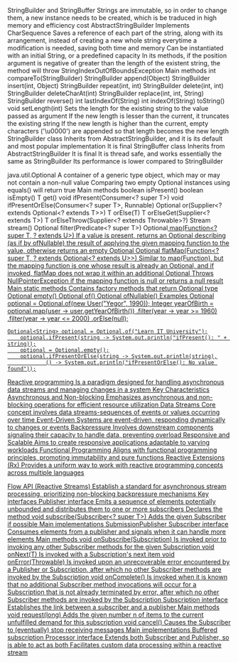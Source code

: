 StringBuilder and StringBuffer
  Strings are immutable, so in order to change them, a new instance needs to be created,
    which is be traduced in high memory and efficiency cost
  AbstractStringBuilder
    Implements CharSequence
    Saves a reference of each part of the string, along with its arrangement, 
      instead of creating a new whole string everytime a modification is needed, 
      saving both time and memory 
    Can be instantiated with an initial String, or a predefined capacity
    In its methods, if the position argument is negative of greater than the length
      of the existent string, the method will throw StringIndexOutOfBoundsException
    Main methods
      int compareTo(StringBuilder)
      StringBuilder append(Object)
      StringBuilder insert(int, Object)
      StringBuilder repeat(int, int)
      StringBuilder delete(int, int)
      StringBuilder deleteCharAt(int)
      StringBuilder replace(int, int, String)
      StringBuilder reverse()
      int lastIndexOf(String)
      int indexOf(String)
      toString()
      void setLength(int)
        Sets the length for the existing string to the value passed as argument
        If the new length is lesser than the current, it truncates the existing string
        If the new length is higher than the current, empty characters ('\u0000') are appended so that length becomes the new length
  StringBuilder class
    Inherits from AbstractStringBuilder, and it is its default and most popular implementation
    It is final
  StringBuffer class
    Inherits from AbstractStringBuilder
    It is final
    It is thread safe, and works essentially the same as StringBuilder
    Its performance is lower compared to StringBuilder

java.util.Optional<T>
  A container of a generic type object, which may or may not contain a non-null value
  Comparing two empty Optional instances using equals() will return true
  Main methods
    boolean isPresent()
    boolean isEmpty()
    T get()
    void ifPresent(Consumer<? super T>)
    void ifPresentOrElse(Consumer<? super T>, Runnable)
    Optional<T> or(Supplier<? extends Optional<? extends T>>)
    T orElse(T)
    T orElseGet(Supplier<? extends T>)
    T orElseThrow(Supplier<? extends Throwable>?)
    Stream<T> stream()
    Optional<T> filter(Predicate<? super T>)
    Optional<U> map(Function<? super T, ? extends U>)
      If a value is present, returns an Optional describing (as if by ofNullable) the result 
        of applying the given mapping function to the value, otherwise returns an empty Optional
    Optional<U> flatMap(Function<? super T, ? extends Optional<? extends U>>)
      Similar to map(Function), but the mapping function is one whose result is already an Optional, 
        and if invoked, flatMap does not wrap it within an additional Optional
      Throws NullPointerException if the mapping function is null or returns a null result
  Main static methods
    Contains factory methods that return Optional type
      Optional<T> empty()
      Optional<T> of()
      Optional<T> ofNullable()
  Examples
    Optional<User> optional = Optional.of(new User("Yegor", 1990));
		Integer yearOfBirth = optional.map(user -> user.getYearOfBirth())
				.filter(year -> year >= 1960)
				.filter(year -> year <= 2000)
				.orElse(null);

    Optional<String> optional = Optional.of("Learn IT University");
		optional.ifPresent(string -> System.out.println("ifPresent(): " + string));
		optional = Optional.empty();
		optional.ifPresentOrElse(string -> System.out.println(string),
				() -> System.out.println("ifPresentOrElse(): No value found"));

Reactive programming
  Is a paradigm designed for handling asynchronous data streams and managing changes in a system
  Key Characteristics
    Asynchronous and Non-blocking
      Emphasizes asynchronous and non-blocking operations for efficient resource utilization
    Data Streams
      Core concept involves data streams-sequences of events or values occurring over time
    Event-Driven
      Systems are event-driven, responding dynamically to changes or events
    Backpressure
      Involves downstream components signaling their capacity to handle data, preventing overload
    Responsive and Scalable
      Aims to create responsive applications adaptable to varying workloads
    Functional Programming
      Aligns with functional programming principles, promoting immutability and pure functions
    Reactive Extensions (Rx)
      Provides a uniform way to work with reactive programming concepts across multiple languages

Flow API (Reactive Streams)
  Establish a standard for asynchronous stream processing, prioritizing non-blocking backpressure mechanisms
  Key interfaces
    Publisher<T> interface
      Emits a sequence of elements potentially unbounded and distributes them to one or more subscribers
      Declares the method 
        void subscribe(Subscriber<? super T>)
          Adds the given Subscriber if possible
      Main implementations
        SubmissionPublisher
    Subscriber interface
      Consumes elements from a publisher and signals when it can handle more elements
      Main methods
        void onSubscribe(Subscription)
          Is invoked prior to invoking any other Subscriber methods for the given Subscription
        void onNext(T)
          Is invoked with a Subscription's next item
        void onError(Throwable)
          Is invoked upon an unrecoverable error encountered by a Publisher or Subscription, 
            after which no other Subscriber methods are invoked by the Subscription
        void onComplete()
          Is invoked when it is known that no additional Subscriber method invocations will occur 
            for a Subscription that is not already terminated by error, 
            after which no other Subscriber methods are invoked by the Subscription
    Subscription interface
      Establishes the link between a subscriber and a publisher
      Main methods
        void request(long)
          Adds the given number n of items to the current unfulfilled demand for this subscription
        void cancel()
          Causes the Subscriber to (eventually) stop receiving messages
      Main implementations
        Buffered subscription
    Processor interface
      Extends both Subscriber and Publisher, so is able to act as both
      Facilitates custom data processing within a reactive stream
